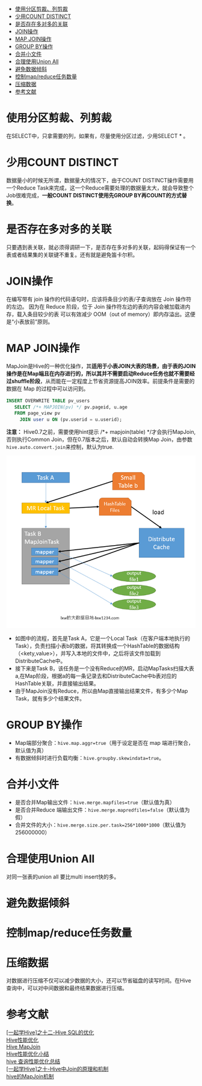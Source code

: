 * [使用分区剪裁、列剪裁](#使用分区剪裁列剪裁)
* [少用COUNT DISTINCT](#少用count-distinct)
* [是否存在多对多的关联](#是否存在多对多的关联)
* [JOIN操作](#join操作)
* [MAP JOIN操作](#map-join操作)
* [GROUP BY操作](#group-by操作)
* [合并小文件](#合并小文件)
* [合理使用Union All](#合理使用union-all)
* [避免数据倾斜](#避免数据倾斜)
* [控制map/reduce任务数量](#控制mapreduce任务数量)
* [压缩数据](#压缩数据)
* [参考文献](#参考文献)


# 使用分区剪裁、列剪裁
在SELECT中，只拿需要的列，如果有，尽量使用分区过滤，少用SELECT * 。

# 少用COUNT DISTINCT
数据量小的时候无所谓，数据量大的情况下，由于COUNT DISTINCT操作需要用一个Reduce Task来完成，这一个Reduce需要处理的数据量太大，就会导致整个Job很难完成，**一般COUNT DISTINCT使用先GROUP BY再COUNT的方式替换**。

# 是否存在多对多的关联
只要遇到表关联，就必须得调研一下，是否存在多对多的关联，起码得保证有一个表或者结果集的关联键不重复。还有就是避免笛卡尔积。

# JOIN操作
在编写带有 join 操作的代码语句时，应该将条目少的表/子查询放在 Join 操作符的左边。 因为在 Reduce 阶段，位于 Join 操作符左边的表的内容会被加载进内存，载入条目较少的表 可以有效减少 OOM（out of memory）即内存溢出。这便是“小表放前”原则。    

# MAP JOIN操作
MapJoin是Hive的一种优化操作，其**适用于小表JOIN大表的场景，由于表的JOIN操作是在Map端且在内存进行的，所以其并不需要启动Reduce任务也就不需要经过shuffle阶段**，从而能在一定程度上节省资源提高JOIN效率。前提条件是需要的数据在 Map 的过程中可以访问到。

```sql
INSERT OVERWRITE TABLE pv_users 
   SELECT /*+ MAPJOIN(pv) */ pv.pageid, u.age 
   FROM page_view pv 
     JOIN user u ON (pv.userid = u.userid);  
```

**注意：** Hive0.7之前，需要使用hint提示 /*+ mapjoin(table) */才会执行MapJoin,否则执行Common Join，但在0.7版本之后，默认自动会转换Map Join，由参数`hive.auto.convert.join`来控制，默认为true.


![mapjoin](https://raw.githubusercontent.com/Andr-Robot/iMarkdownPhotos/master/Res/mapjoin.jpg)

- 如图中的流程，首先是Task A，它是一个Local Task（在客户端本地执行的Task），负责扫描小表b的数据，将其转换成一个HashTable的数据结构（<kety,value>），并写入本地的文件中，之后将该文件加载到DistributeCache中。
- 接下来是Task B，该任务是一个没有Reduce的MR，启动MapTasks扫描大表a,在Map阶段，根据a的每一条记录去和DistributeCache中b表对应的HashTable关联，并直接输出结果。
- 由于MapJoin没有Reduce，所以由Map直接输出结果文件，有多少个Map Task，就有多少个结果文件。

# GROUP BY操作
- Map端部分聚合：`hive.map.aggr=true`（用于设定是否在 map 端进行聚合，默认值为真）
- 有数据倾斜时进行负载均衡：`hive.groupby.skewindata=true`。

# 合并小文件
- 是否合并Map输出文件：`hive.merge.mapfiles=true`（默认值为真）
- 是否合并Reduce 端输出文件：`hive.merge.mapredfiles=false`（默认值为假）
- 合并文件的大小：`hive.merge.size.per.task=256*1000*1000`（默认值为 256000000）

# 合理使用Union All
对同一张表的union all 要比multi insert快的多。

# 避免数据倾斜

# 控制map/reduce任务数量

# 压缩数据
对数据进行压缩不仅可以减少数据的大小，还可以节省磁盘的读写时间。在Hive查询中，可以对中间数据和最终结果数据进行压缩。

# 参考文献
[[一起学Hive]之十二-Hive SQL的优化](http://lxw1234.com/archives/2015/06/317.htm)   
[Hive性能优化](https://www.cnblogs.com/smartloli/p/4356660.html)   
[Hive MapJoin](https://www.cnblogs.com/MOBIN/p/5702580.html)   
[Hive性能优化小结](https://juejin.im/entry/5afb63e051882542af040dd2)   
[hive 查询性能优化总结](https://www.jianshu.com/p/6970c47eec5c)     
[[一起学Hive]之十-Hive中Join的原理和机制](http://lxw1234.com/archives/2015/06/313.htm)   
[hive的MapJoin机制](https://blog.csdn.net/louxuez/article/details/39235425)